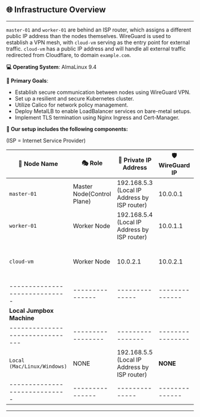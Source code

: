 ## **🌐 **Infrastructure Overview****

---

`master-01` and `worker-01` are behind an ISP router, which assigns a different public IP address than the nodes themselves. WireGuard is used to establish a VPN mesh, with `cloud-vm` serving as the entry point for external traffic. `cloud-vm` has a public IP address and will handle all external traffic redirected from Cloudflare, to domain `example.com`.

**💻 Operating System**: AlmaLinux 9.4

**🎯 Primary Goals**:
- Establish secure communication between nodes using WireGuard VPN.
- Set up a resilient and secure Kubernetes cluster.
- Utilize Calico for network policy management.
- Deploy MetalLB to enable LoadBalancer services on bare-metal setups.
- Implement TLS termination using Nginx Ingress and Cert-Manager.


**🔧 Our setup includes the following components:**

(ISP = Internet Service Provider)

| **📛 Node Name**                   | **🎭 Role**                   | **🔐 Private IP Address**                       | **🛡️ WireGuard IP** | **🌍 Public IP Address** | **📝 Notes**                                               |
|---------------------------------|----------------------------|----------------------------------------------|------------------|-----------------------|---------------------------------------------------------|
| `master-01`                     | Master Node(Control Plane) | 192.168.5.3 (Local IP Address by ISP router) | 10.0.0.1         | HOME_ROUTER_PUBLIC_IP | Located behind behind ISP home router                   |
| `worker-01`                     | Worker Node                | 192.168.5.4 (Local IP Address by ISP router) | 10.0.1.1         | HOME_ROUTER_PUBLIC_IP | Located behind behind ISP home router                   |
| `cloud-vm`                      | Worker Node                | 10.0.2.1                                     | 10.0.2.1         | CLOUD_VM_PUBLIC_IP    | VM hosted on <CLOUD, e.g DigitalOcean> with a public IP |
| -----------------------------   | ---------------            | --------------                               | --------------   | -------               |                                                         |
| **Local Jumpbox Machine**       |
| ------------------------------- | -----------------          | ----------------                             | ---------------- | ---------             |                                                         |
| `Local (Mac/Linux/Windows)`     | NONE                       | 192.168.5.5 (Local IP Address by ISP router) | **NONE**         |                       |                                                         |
| -----------------------------   | ---------------            | --------------                               | --------------   | -------               |                                                         |

---